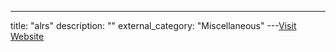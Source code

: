 ---
title: "alrs"
description: ""
external_category: "Miscellaneous"
---[Visit Website](https://github.com/alrs)

